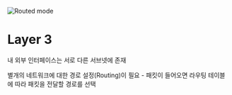 ![Routed mode](https://img1.daumcdn.net/thumb/R1280x0/?scode=mtistory2&fname=https%3A%2F%2Fblog.kakaocdn.net%2Fdn%2FbP4c9D%2FbtrCsk1UaNB%2FUOI2LbpV9Dy50pV4V5FAQ1%2Fimg.png)

# Layer 3
내 외부 인터페이스는 서로 다른 서브넷에 존재

별개의 네트워크에 대한 경로 설정(Routing)이 필요 - 패킷이 들어오면 라우팅 테이블에 따라 패킷을 전달할 경로를 선택